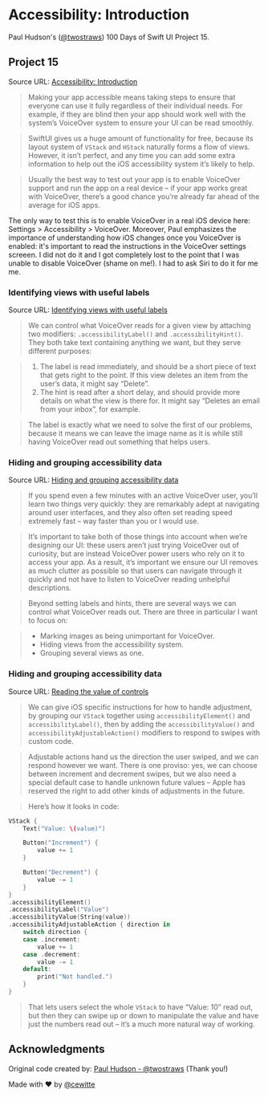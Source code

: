 # Accessibility: Introduction

Paul Hudson's ([@twostraws](https://x.com/twostraws)) 100 Days of Swift UI Project 15.

## Project 15

Source URL: [Accessibility: Introduction](https://www.hackingwithswift.com/books/ios-swiftui/accessibility-introduction)

>Making your app accessible means taking steps to ensure that everyone can use it fully regardless of their individual needs. For example, if they are blind then your app should work well with the system’s VoiceOver system to ensure your UI can be read smoothly.

>SwiftUI gives us a huge amount of functionality for free, because its layout system of `VStack` and `HStack` naturally forms a flow of views. However, it isn’t perfect, and any time you can add some extra information to help out the iOS accessibility system it’s likely to help.

>Usually the best way to test out your app is to enable VoiceOver support and run the app on a real device – if your app works great with VoiceOver, there’s a good chance you’re already far ahead of the average for iOS apps.

The only way to test this is to enable VoiceOver in a real iOS device here: Settings > Accessibility > VoiceOver. Moreover, Paul emphasizes the importance of understanding how iOS changes once you VoiceOver is enabled: it's important to read the instructions in the VoiceOver settings screeen. I did not do it and I got completely lost to the point that I was unable to disable VoiceOver (shame on me!). I had to ask Siri to do it for me me.

### Identifying views with useful labels

Source URL: [Identifying views with useful labels](https://www.hackingwithswift.com/books/ios-swiftui/identifying-views-with-useful-labels)

>We can control what VoiceOver reads for a given view by attaching two modifiers: `.accessibilityLabel()` and `.accessibilityHint()`. They both take text containing anything we want, but they serve different purposes:

>1. The label is read immediately, and should be a short piece of text that gets right to the point. If this view deletes an item from the user’s data, it might say “Delete”.
>2. The hint is read after a short delay, and should provide more details on what the view is there for. It might say “Deletes an email from your inbox”, for example.

>The label is exactly what we need to solve the first of our problems, because it means we can leave the image name as it is while still having VoiceOver read out something that helps users.

### Hiding and grouping accessibility data

Source URL: [Hiding and grouping accessibility data](https://www.hackingwithswift.com/books/ios-swiftui/hiding-and-grouping-accessibility-data)

>If you spend even a few minutes with an active VoiceOver user, you’ll learn two things very quickly: they are remarkably adept at navigating around user interfaces, and they also often set reading speed extremely fast – way faster than you or I would use.

>It’s important to take both of those things into account when we’re designing our UI: these users aren’t just trying VoiceOver out of curiosity, but are instead VoiceOver power users who rely on it to access your app. As a result, it’s important we ensure our UI removes as much clutter as possible so that users can navigate through it quickly and not have to listen to VoiceOver reading unhelpful descriptions.

>Beyond setting labels and hints, there are several ways we can control what VoiceOver reads out. There are three in particular I want to focus on:

>- Marking images as being unimportant for VoiceOver.
>- Hiding views from the accessibility system.
>- Grouping several views as one.

### Hiding and grouping accessibility data

Source URL: [Reading the value of controls](https://www.hackingwithswift.com/books/ios-swiftui/reading-the-value-of-controls)

>We can give iOS specific instructions for how to handle adjustment, by grouping our `VStack` together using `accessibilityElement()` and `accessibilityLabel()`, then by adding the `accessibilityValue()` and `accessibilityAdjustableAction()` modifiers to respond to swipes with custom code.

>Adjustable actions hand us the direction the user swiped, and we can respond however we want. There is one proviso: yes, we can choose between increment and decrement swipes, but we also need a special default case to handle unknown future values – Apple has reserved the right to add other kinds of adjustments in the future.

>Here’s how it looks in code:

```swift
VStack {
    Text("Value: \(value)")

    Button("Increment") {
        value += 1
    }

    Button("Decrement") {
        value -= 1
    }
}
.accessibilityElement()
.accessibilityLabel("Value")
.accessibilityValue(String(value))    
.accessibilityAdjustableAction { direction in
    switch direction {
    case .increment:
        value += 1
    case .decrement:
        value -= 1
    default:
        print("Not handled.")
    }
}
```

>That lets users select the whole `VStack` to have “Value: 10” read out, but then they can swipe up or down to manipulate the value and have just the numbers read out – it’s a much more natural way of working.

## Acknowledgments

Original code created by: [Paul Hudson - @twostraws](https://x.com/twostraws) (Thank you!)

Made with :heart: by [@cewitte](https://x.com/cewitte)